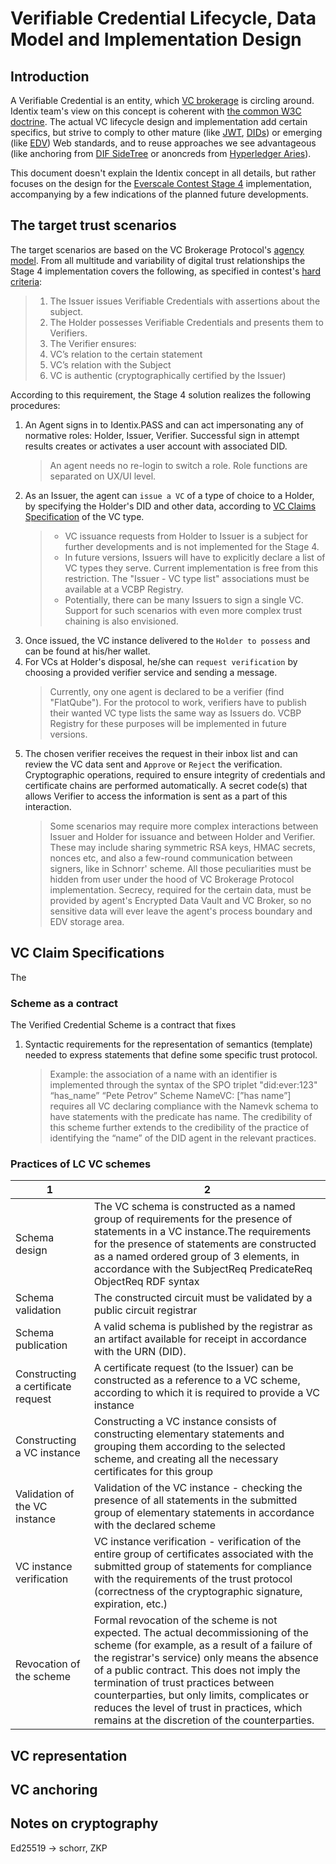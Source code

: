 # Verifiable Credential Lifecycle, Data Model and Implementation Design

## Introduction
A Verifiable Credential is an entity, which [VC brokerage](vc-brokerage-overview.md) is circling around.
Identix team's view on this concept is coherent with [the common W3C doctrine](https://www.w3.org/TR/vc-data-model/).
The actual VC lifecycle design and implementation add certain specifics, but strive to comply to other
mature (like [JWT](https://datatracker.ietf.org/doc/html/rfc7519), [DIDs](https://www.w3.org/TR/did-core/)) or 
emerging (like [EDV](https://digitalbazaar.github.io/encrypted-data-vaults/)) 
Web standards, and to reuse approaches we see advantageous (like anchoring 
from [DIF SideTree](https://identity.foundation/sidetree/spec/) or 
anoncreds from [Hyperledger Aries](https://github.com/hyperledger/indy-hipe/tree/main/text/0109-anoncreds-protocol)).

This document doesn't explain the Identix concept in all details, but rather focuses on the design 
for the [Everscale Contest Stage 4](https://forum.freeton.org/t/freeton-self-sovereign-identity-framework-stage-4/12415) 
implementation, accompanying by a few indications of the planned future developments.

## The target trust scenarios
The target scenarios are based on the VC Brokerage Protocol's 
[agency model](vc-brokerage-overview.md#vcbp-agency-model-and-dids). From all multitude and variability of
digital trust relationships the Stage 4 implementation covers the following, as specified in contest's 
[hard criteria](https://forum.freeton.org/t/freeton-self-sovereign-identity-framework-stage-4/12415#hard-criteria-7):

>1. The Issuer issues Verifiable Credentials with assertions about the subject.
>2. The Holder possesses Verifiable Credentials and presents them to Verifiers.
>3. The Verifier ensures:
>   1. VC’s relation to the certain statement
>   2. VC’s relation with the Subject
>   3. VC is authentic (cryptographically certified by the Issuer)

According to this requirement, the Stage 4 solution realizes the following procedures:
1. An Agent signs in to Identix.PASS and can act impersonating any of normative roles: 
Holder, Issuer, Verifier. Successful sign in attempt results creates or activates a user account with associated DID.
   > An agent needs no re-login to switch a role. Role functions are separated on UX/UI level.
2. As an Issuer, the agent can `issue a VC` of a type of choice to a Holder, by specifying the Holder's DID 
and other data, according to [VC Claims Specification](#vc-claim-specifications) of the VC type.
   > - VC issuance requests from Holder to Issuer is a subject for further developments and is not implemented for the Stage 4.
   > - In future versions, Issuers will have to explicitly declare a list of VC types they serve. Current implementation is free from this restriction.
   > The "Issuer - VC type list" associations must be available at a VCBP Registry.
   > - Potentially, there can be many Issuers to sign a single VC. Support for such scenarios with even more complex trust chaining is also envisioned.  
3. Once issued, the VC instance delivered to the `Holder to possess` and can be found at his/her wallet.
4. For VCs at Holder's disposal, he/she can `request verification` by choosing a provided verifier service and sending a message.
   > Currently, ony one agent is declared to be a verifier (find "FlatQube"). For the protocol to work, verifiers have to publish their 
   > wanted VC type lists the same way as Issuers do. VCBP Registry for these purposes will be implemented in future versions.
5. The chosen verifier receives the request in their inbox list and can review the VC data sent
and `Approve` or `Reject` the verification. Cryptographic operations, required to ensure integrity of credentials 
and certificate chains are performed automatically. A secret code(s) that allows Verifier to access the information
is sent as a part of this interaction.
   > Some scenarios may require more complex interactions between Issuer and Holder for issuance 
   > and between Holder and Verifier. These may include sharing symmetric RSA keys, HMAC secrets, nonces etc, 
   > and also a few-round communication between signers, like in Schnorr' scheme. All those peculiarities must be
   > hidden from user under the hood of VC Brokerage Protocol implementation. Secrecy, required for the certain data,
   > must be provided by agent's Encrypted Data Vault and VC Broker, so no sensitive data will ever leave the agent's
   > process boundary and EDV storage area.

## VC Claim Specifications
The


### Scheme as a contract

The Verified Credential Scheme is a contract that fixes

1. Syntactic requirements for the representation of semantics (template) needed to express statements that define some specific trust protocol.
   > Example: the association of a name with an identifier is implemented through the syntax of the SPO triplet
   "did:ever:123" “has_name” “Pete Petrov”
   Scheme
   NameVC: [”has name”]
   requires all VC declaring compliance with the Namevk schema to have statements with the predicate has name.
   The credibility of this scheme further extends to the credibility of the practice of identifying the “name” of the DID agent in the relevant practices.

### Practices of LC VC schemes
| 1 | 2|
| --- | --- |
| Schema design | The VC schema is constructed as a named group of requirements for the presence of statements in a VC instance.The requirements for the presence of statements are constructed as a named ordered group of 3 elements, in accordance with the SubjectReq PredicateReq ObjectReq RDF syntax |
| Schema validation | The constructed circuit must be validated by a public circuit registrar |
| Schema publication | A valid schema is published by the registrar as an artifact available for receipt in accordance with the URN (DID). |
| Constructing a certificate request | A certificate request (to the Issuer) can be constructed as a reference to a VC scheme, according to which it is required to provide a VC instance |
| Constructing a VC instance | Constructing a VC instance consists of constructing elementary statements and grouping them according to the selected scheme, and creating all the necessary certificates for this group |
| Validation of the VC instance | Validation of the VC instance - checking the presence of all statements in the submitted group of elementary statements in accordance with the declared scheme |
| VC instance verification | VC instance verification - verification of the entire group of certificates associated with the submitted group of statements for compliance with the requirements of the trust protocol (correctness of the cryptographic signature, expiration, etc.) |
| Revocation of the scheme | Formal revocation of the scheme is not expected. The actual decommissioning of the scheme (for example, as a result of a failure of the registrar's service) only means the absence of a public contract. This does not imply the termination of trust practices between counterparties, but only limits, complicates or reduces the level of trust in practices, which remains at the discretion of the counterparties. |
## VC representation

## VC anchoring

## Notes on cryptography
Ed25519 -> schorr, ZKP